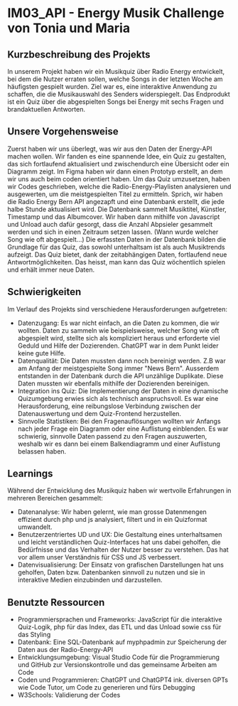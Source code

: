 # IM03_API - Energy Musik Challenge von Tonia und Maria
 
## Kurzbeschreibung des Projekts
In unserem Projekt haben wir ein Musikquiz über Radio Energy entwickelt, bei dem die Nutzer erraten sollen, welche Songs in der letzten Woche am häufigsten gespielt wurden. Ziel war es, eine interaktive Anwendung zu schaffen, die die Musikauswahl des Senders widerspiegelt. Das Endprodukt ist ein Quiz über die abgespielten Songs bei Energy mit sechs Fragen und brandaktuellen Antworten.

## Unsere Vorgehensweise

Zuerst haben wir uns überlegt, was wir aus den Daten der Energy-API machen wollen. Wir fanden es eine spannende Idee, ein Quiz zu gestalten, das sich fortlaufend aktualisiert und zwischendurch eine Übersicht oder ein Diagramm zeigt. Im Figma haben wir dann einen Prototyp erstellt, an dem wir uns auch beim coden orientiert haben.
Um das Quiz umzusetzen, haben wir Codes geschrieben, welche die Radio-Energy-Playlisten analysieren und ausgewerten, um die meistgespielten Titel zu ermitteln. Sprich, wir haben die Radio Energy Bern API angezapft und eine Datenbank erstellt, die jede halbe Stunde aktualisiert wird. Die Datenbank sammelt Musiktitel, Künstler, Timestamp und das Albumcover. Wir haben dann mithilfe von Javascript und Unload auch dafür gesorgt, dass die Anzahl Abpsieler gesammelt werden und sich in einen Zeitraum setzen lassen. (Wann wurde welcher Song wie oft abgespielt...) Die erfassten Daten in der Datenbank bilden die Grundlage für das Quiz, das sowohl unterhaltsam ist als auch Musiktrends aufzeigt. Das Quiz bietet, dank der zeitabhängigen Daten, fortlaufend neue Antwortmöglichkeiten. Das heisst, man kann das Quiz wöchentlich spielen und erhält immer neue Daten.

## Schwierigkeiten
Im Verlauf des Projekts sind verschiedene Herausforderungen aufgetreten:

- Datenzugang: Es war nicht einfach, an die Daten zu kommen, die wir wollten. Daten zu sammeln wie beispielsweise, welcher Song wie oft abgespielt wird, stellte sich als kompliziert heraus und erforderte viel Geduld und Hilfe der Dozierenden. ChatGPT war in dem Punkt leider keine gute Hilfe.
- Datenqualität: Die Daten mussten dann noch bereinigt werden. Z.B war am Anfang der meistgespielte Song immer "News Bern". Ausserdem entstanden in der Datenbank durch die API unzählige Duplikate. Diese Daten mussten wir ebenfalls mithilfe der Dozierenden bereinigen.
- Integration ins Quiz: Die Implementierung der Daten in eine dynamische Quizumgebung erwies sich als technisch anspruchsvoll. Es war eine Herausforderung, eine reibungslose Verbindung zwischen der Datenauswertung und dem Quiz-Frontend herzustellen.
- Sinnvolle Statistiken: Bei den Fragenauflösungen wollten wir Anfangs nach jeder Frage ein Diagramm oder eine Auflistung einblenden. Es war schwierig, sinnvolle Daten passend zu den Fragen auszuwerten, weshalb wir es dann bei einem Balkendiagramm und einer Auflistung belassen haben.

## Learnings
Während der Entwicklung des Musikquiz haben wir wertvolle Erfahrungen in mehreren Bereichen gesammelt:

- Datenanalyse: Wir haben gelernt, wie man grosse Datenmengen effizient durch php und js analysiert, filtert und in ein Quizformat umwandelt.
- Benutzerzentriertes UD und UX: Die Gestaltung eines unterhaltsamen und leicht verständlichen Quiz-Interfaces hat uns dabei geholfen, die Bedürfnisse und das Verhalten der Nutzer besser zu verstehen. Das hat vor allem unser Verständnis für CSS und JS verbessert.
- Datenvisualisierung: Der Einsatz von grafischen Darstellungen hat uns geholfen, Daten bzw. Datenbanken sinnvoll zu nutzen und sie in interaktive Medien einzubinden und darzustellen.

## Benutzte Ressourcen
- Programmiersprachen und Frameworks: JavaScript für die interaktive Quiz-Logik, php für das Index, das ETL und das Unload sowie css für das Styling
- Datenbank: Eine SQL-Datenbank auf myphpadmin zur Speicherung der Daten aus der Radio-Energy-API
- Entwicklungsumgebung: Visual Studio Code für die Programmierung und GitHub zur Versionskontrolle und das gemeinsame Arbeiten am Code
- Coden und Programmieren: ChatGPT und ChatGPT4 ink. diversen GPTs wie Code Tutor, um Code zu generieren und fürs Debugging
- W3Schools: Validierung der Codes